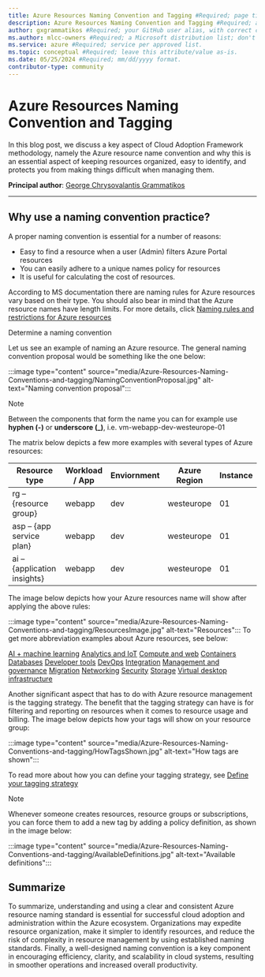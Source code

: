 ```yaml
---
title: Azure Resources Naming Convention and Tagging #Required; page title displayed in search results. Don't enclose in quotation marks. 
description: Azure Resources Naming Convention and Tagging #Required; article description that's displayed in search results. Don't enclose in quotation marks. Do end with a period.
author: gxgrammatikos #Required; your GitHub user alias, with correct capitalization.
ms.author: mlcc-owners #Required; a Microsoft distribution list; don't change. 
ms.service: azure #Required; service per approved list.
ms.topic: conceptual #Required; leave this attribute/value as-is.
ms.date: 05/25/2024 #Required; mm/dd/yyyy format.
contributor-type: community
---
```


# Azure Resources Naming Convention and Tagging

In this blog post, we discuss a key aspect of Cloud Adoption Framework methodology, namely the Azure resource name convention and why this is an essential aspect of keeping resources organized, easy to identify, and protects you from making things difficult when managing them.

**Principal author**: [George Chrysovalantis Grammatikos](/users/georgechrysovalantisgrammatikos-8518/) 

---

## Why use a naming convention practice?

A proper naming convention is essential for a number of reasons:

- Easy to find a resource when a user (Admin) filters Azure Portal resources
- You can easily adhere to a unique names policy for resources
- It is useful for calculating the cost of resources.

According to MS documentation there are naming rules for Azure resources vary based on their type. You should also bear in mind that the Azure resource names have length limits. For more details,  click [Naming rules and restrictions for Azure resources](/azure/azure-resource-manager/management/resource-name-rules)

Determine a naming convention

Let us see an example of naming an Azure resource. The general naming convention proposal would be something like the one below:

:::image type="content" source="media/Azure-Resources-Naming-Conventions-and-tagging/NamingConventionProposal.jpg" alt-text="Naming convention proposal":::

> [!NOTE]
> Βetween the components that form the name you can for example use **hyphen (-)** or **underscore (_)**, i.e. vm-webapp-dev-westeurope-01

The matrix below depicts a few more examples with several types of Azure resources:

| **Resource type**           | **Workload / App** | **Enviornment**  | **Azure Region** | **Instance**  |
|---------------------------- |------------------- |------------------|------------------|---------------|
| rg – {resource group}       | webapp             | dev              | westeurope       |  01           |
| asp – {app service plan}    | webapp             | dev              | westeurope       |  01           |
| ai – {application insights} | webapp             | dev              | westeurope       |  01           |

The image below depicts how your Azure resources name will show after applying the above rules:

:::image type="content" source="media/Azure-Resources-Naming-Conventions-and-tagging/ResourcesImage.jpg" alt-text="Resources":::
To get more abbreviation examples about Azure resources, see below:

[AI + machine learning](/azure/cloud-adoption-framework/ready/azure-best-practices/resource-abbreviations)
[Analytics and IoT](/azure/cloud-adoption-framework/ready/azure-best-practices/resource-abbreviations)
[Compute and web](/azure/cloud-adoption-framework/ready/azure-best-practices/resource-abbreviations)
[Containers](/azure/cloud-adoption-framework/ready/azure-best-practices/resource-abbreviations)
[Databases](/azure/cloud-adoption-framework/ready/azure-best-practices/resource-abbreviations)
[Developer tools](/azure/cloud-adoption-framework/ready/azure-best-practices/resource-abbreviations)
[DevOps](/azure/cloud-adoption-framework/ready/azure-best-practices/resource-abbreviations)
[Integration](/azure/cloud-adoption-framework/ready/azure-best-practices/resource-abbreviations)
[Management and governance](/azure/cloud-adoption-framework/ready/azure-best-practices/resource-abbreviations)
[Migration](/azure/cloud-adoption-framework/ready/azure-best-practices/resource-abbreviations)
[Networking](/azure/cloud-adoption-framework/ready/azure-best-practices/resource-abbreviations)
[Security](/azure/cloud-adoption-framework/ready/azure-best-practices/resource-abbreviations)
[Storage](/azure/cloud-adoption-framework/ready/azure-best-practices/resource-abbreviations)
[Virtual desktop infrastructure](/azure/cloud-adoption-framework/ready/azure-best-practices/resource-abbreviations)

Another significant aspect that has to do with Azure resource management is the tagging strategy.
The benefit that the tagging strategy can have is for filtering and reporting on resources when it comes to resource usage and billing.
The image below depicts how your tags will show on your resource group:

:::image type="content" source="media/Azure-Resources-Naming-Conventions-and-tagging/HowTagsShown.jpg" alt-text="How tags are shown":::

To read more about how you can define your tagging strategy, see [Define your tagging strategy](/azure/cloud-adoption-framework/ready/azure-best-practices/resource-tagging)

> [!NOTE]
>Whenever someone creates resources, resource groups or subscriptions, you can force them to add a new tag by adding a policy definition, as shown in the image below:
>
> :::image type="content" source="media/Azure-Resources-Naming-Conventions-and-tagging/AvailableDefinitions.jpg" alt-text="Available definitions":::

## Summarize

To summarize, understanding and using a clear and consistent Azure resource naming standard is essential for successful cloud adoption and administration within the Azure ecosystem. Organizations may expedite resource organization, make it simpler to identify resources, and reduce the risk of complexity in resource management by using established naming standards. Finally, a well-designed naming convention is a key component in encouraging efficiency, clarity, and scalability in cloud systems, resulting in smoother operations and increased overall productivity.
